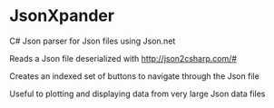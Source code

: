 # JsonXpander
C# Json parser for Json files using Json.net

Reads a Json file deserialized with http://json2csharp.com/# 

Creates an indexed set of buttons to navigate through the Json file

Useful to plotting and displaying data from very large Json data files